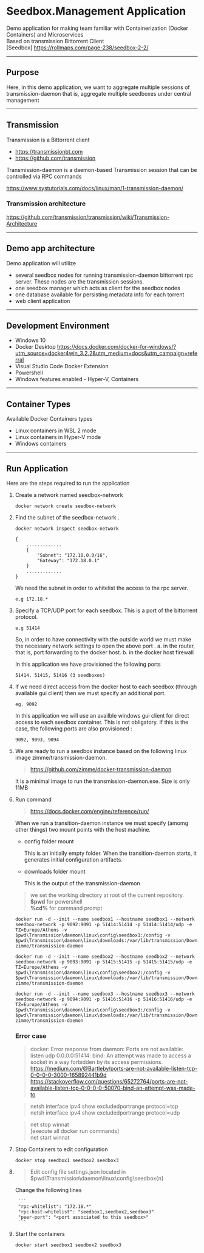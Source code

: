 Seedbox.Management Application
====================================

Demo application for making team familiar with Containerization (Docker Containers) and Microservices\
Based on transmission Bittorrent Client\
[Seedbox] <https://rollmaps.com/page-238/seedbox-2-2/>

---

## Purpose

Here, in this demo application, we want to aggregate multiple sessions of transmission-daemon that is, aggregate multiple seedboxes under central management

---

## Transmission

Transmission is a Bittorrent client

* <https://transmissionbt.com>
* <https://github.com/transmission>

Transmission-daemon is a daemon-based Transmission session that can be controlled via RPC commands

<https://www.systutorials.com/docs/linux/man/1-transmission-daemon/>

### Transmission architecture

<https://github.com/transmission/transmission/wiki/Transmission-Architecture>

---

## Demo app architecture

Demo application will utilize

* several seedbox nodes for running transmission-daemon bittorrent rpc server. These nodes are the transmission sessions.
* one seedbox manager which acts as client for the seedbox nodes
* one database available for persisting metadata info for each torrent
* web client application

---

## Development Environment

* Windows 10
* Docker Desktop
<https://docs.docker.com/docker-for-windows/?utm_source=docker4win_3.2.2&utm_medium=docs&utm_campaign=referral>
* Visual Studio Code
    Docker Extension
* Powershell
* Windows features enabled - Hyper-V, Containers

---

## Container Types

Available Docker Containers types

* Linux containers in WSL 2 mode
* Linux containers in Hyper-V mode
* Windows containers

---

## Run Application

Here are the steps required to run the application

1. Create a network named seedbox-network

    ```
    docker network create seedbox-network
    ```

2. Find the subnet of the seedbox-network .

    ```
    docker network inspect seedbox-network
    
    {
        .............
        {
            "Subnet": "172.18.0.0/16",
            "Gateway": "172.18.0.1"
        }
        .............
    }
    ```

    We need the subnet in order to whitelist the access to the rpc server.

    ```
    e.g 172.18.*
    ```

3. Specify a TCP/UDP port for each seedbox.
   This is a port of the bittorrent protocol.

   ```
   e.g 51414
   ```

   So, in order to have connectivity with the outside world we must
   make the necessary network settings to open the above port .
   a. in the router, that is, port forwarding to the docker host.
   b. in the docker host firewall

   In this application we have provisioned the following ports

   ```
   51414, 51415, 51416 (3 seedboxes)
   ```

4. If we need direct access from the docker host to each seedbox (through available gui client)
    then we must specify an additional port.

    ```
    eg. 9092
    ```

    In this application we will use an availble windows gui client for direct access to each seedbox container.
    This is not obligatory.
    If this is the case, the following ports are also provisioned :

    ```
    9092, 9093, 9094
    ```

5. We are ready to run a seedbox instance based
on the following linux image zimme/transmission-daemon.

    ><https://github.com/zimme/docker-transmission-daemon>

    It is a minimal image to run the transmission-daemon.exe. Size is only 11MB

6. Run command

    ><https://docs.docker.com/engine/reference/run/>

    When we run a transition-daemon instance we must specify (amomg other things) two mount points with the host machine.

    * config folder mount
  
        This is an initially empty folder.
        When the transition-daemon starts, it generates initial configuration artifacts.

    * downloads folder mount
  
        This is the output of the transmission-daemon

    >we set the working directory at root of the current repository.\
    >**$pwd** for powershell\
    >**%cd%** for command prompt


    ```
    docker run -d --init --name seedbox1 --hostname seedbox1 --network seedbox-network -p 9092:9091 -p 51414:51414 -p 51414:51414/udp -e TZ=Europe/Athens -v $pwd\Transmission\daemon\linux\config\seedbox1:/config -v $pwd\Transmission\daemon\linux\downloads:/var/lib/transmission/Downloads zimme/transmission-daemon
    ```

    ```
    docker run -d --init --name seedbox2 --hostname seedbox2 --network seedbox-network -p 9093:9091 -p 51415:51415 -p 51415:51415/udp -e TZ=Europe/Athens -v $pwd\Transmission\daemon\linux\config\seedbox2:/config -v $pwd\Transmission\daemon\linux\downloads:/var/lib/transmission/Downloads zimme/transmission-daemon
    ```

    ```
    docker run -d --init --name seedbox3 --hostname seedbox3 --network seedbox-network -p 9094:9091 -p 51416:51416 -p 51416:51416/udp -e TZ=Europe/Athens -v $pwd\Transmission\daemon\linux\config\seedbox3:/config -v $pwd\Transmission\daemon\linux\downloads:/var/lib/transmission/Downloads zimme/transmission-daemon

    ```

    ### Error case

    >docker: Error response from daemon: Ports are not available: listen udp 0.0.0.0:51414: bind: An attempt was made to access a socket in a way forbidden by its access permissions.\
    <https://medium.com/@Bartleby/ports-are-not-available-listen-tcp-0-0-0-0-3000-165892441b9d>\
    <https://stackoverflow.com/questions/65272764/ports-are-not-available-listen-tcp-0-0-0-0-50070-bind-an-attempt-was-made-to>

    >netsh interface ipv4 show excludedportrange protocol=tcp\
    >netsh interface ipv4 show excludedportrange protocol=udp

    >net stop winnat\
    >[execute all docker run commands]\
    >net start winnat

7. Stop Containers to edit configuration
    
    ```
    docker stop seedbox1 seedbox2 seedbox3
    ```

8. >Edit config file settings.json
    located in $pwd\Transmission\daemon\linux\config\seedbox{n}
    
    Change the following lines

        ```
        "rpc-whitelist": "172.18.*"
        "rpc-host-whitelist": "seedbox1,seedbox2,seedbox3"
        "peer-port": "<port associated to this seedbox>"
        ```

9. Start the containers
    
    ```
    docker start seedbox1 seedbox2 seedbox3
    ```
